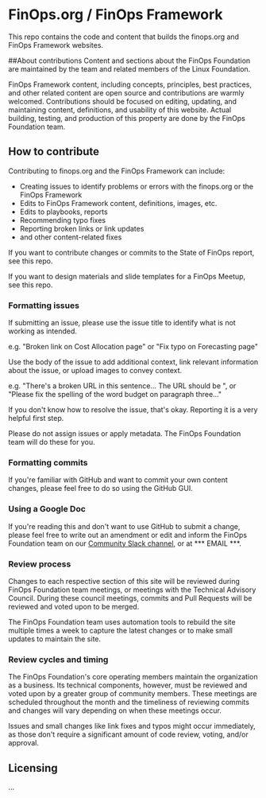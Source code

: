 # FinOps.org / FinOps Framework
This repo contains the code and content that builds the finops.org and FinOps Framework websites.

##About contributions
Content and sections about the FinOps Foundation are maintained by the team and related members of the Linux Foundation.

FinOps Framework content, including concepts, principles, best practices, and other related content are open source and contributions are warmly welcomed. Contributions should be focused on editing, updating, and maintaining content, definitions, and usability of this website. Actual building, testing, and production of this property are done by the FinOps Foundation team.

## How to contribute

Contributing to finops.org and the FinOps Framework can include:
* Creating issues to identify problems or errors with the finops.org or the FinOps Framework
* Edits to FinOps Framework content, definitions, images, etc.
* Edits to playbooks, reports
* Recommending typo fixes
* Reporting broken links or link updates
* and other content-related fixes

If you want to contribute changes or commits to the State of FinOps report, see this repo.

If you want to design materials and slide templates for a FinOps Meetup, see this repo.

### Formatting issues

If submitting an issue, please use the issue title to identify what is not working as intended.

  e.g. "Broken link on Cost Allocation page" or "Fix typo on Forecasting page"

Use the body of the issue to add additional context, link relevant information about the issue, or upload images to convey context.

  e.g. "There's a broken URL in this sentence... The URL should be <URL>", or "Please fix the spelling of the word budget on paragraph three..."
  
If you don't know how to resolve the issue, that's okay. Reporting it is a very helpful first step.

Please do not assign issues or apply metadata. The FinOps Foundation team will do these for you.

### Formatting commits

If you're familiar with GitHub and want to commit your own content changes, please feel free to do so using the GitHub GUI.

### Using a Google Doc
If you're reading this and don't want to use GitHub to submit a change, please feel free to write out an amendment or edit and inform the FinOps Foundation team on our [Community Slack channel](https://finopsfoundation.slack.com/), or at *** EMAIL ***.

### Review process

Changes to each respective section of this site will be reviewed during FinOps Foundation team meetings, or meetings with the Technical Advisory Council. During these council meetings, commits and Pull Requests will be reviewed and voted upon to be merged.

The FinOps Foundation team uses automation tools to rebuild the site multiple times a week to capture the latest changes or to make small updates to maintain the site.

### Review cycles and timing

The FinOps Foundation's core operating members maintain the organization as a business. Its technical components, however, must be reviewed and voted upon by a greater group of community members. These meetings are scheduled throughout the month and the timeliness of reviewing commits and changes will vary depending on when these meetings occur.

Issues and small changes like link fixes and typos might occur immediately, as those don't require a significant amount of code review, voting, and/or approval.

## Licensing
...

